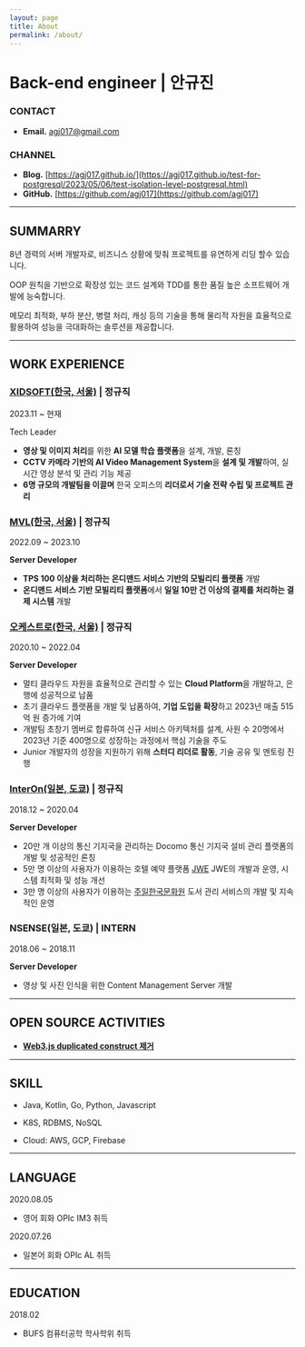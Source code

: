 ```yaml
---
layout: page
title: About 
permalink: /about/
---
```


# Back-end engineer |  안규진

### CONTACT

- **Email.** agj017@gmail.com

### CHANNEL

- **Blog.** [https://agj017.github.io/](https://agj017.github.io/test-for-postgresql/2023/05/06/test-isolation-level-postgresql.html)
- **GitHub.** [https://github.com/agj017](https://github.com/agj017)

---

## SUMMARRY

8년 경력의 서버 개발자로, 비즈니스 상황에 맞춰 프로젝트를 유연하게 리딩 할수 있습니다.

OOP 원칙을 기반으로 확장성 있는 코드 설계와 TDD를 통한 품질 높은 소프트웨어 개발에 능숙합니다. 

메모리 최적화, 부하 분산, 병렬 처리, 캐싱 등의 기술을 통해 물리적 자원을 효율적으로 활용하여 성능을 극대화하는 솔루션을 제공합니다.

---

## WORK EXPERIENCE

### [XIDSOFT(한국, 서울)](https://xidsoft.com/) | 정규직

2023.11 ~ 현재

Tech Leader

- **영상 및 이미지 처리**를 위한 **AI 모델 학습 플랫폼**을 설계, 개발, 론칭
- **CCTV 카메라 기반의 AI Video Management System**을 **설계 및 개발**하여, 실시간 영상 분석 및 관리 기능 제공
- **6명 규모의 개발팀을 이끌며** 한국 오피스의 **리더로서 기술 전략 수립 및 프로젝트 관리**

### [MVL(한국, 서울)](https://mvlchain.io/) | 정규직

2022.09 ~ 2023.10

**Server Developer**

- **TPS 100 이상을 처리하는 온디맨드 서비스 기반의 모빌리티 플랫폼** 개발
- **온디맨드 서비스 기반 모빌리티 플랫폼**에서 **일일 10만 건 이상의 결제를 처리하는 결제 시스템** 개발

### [오케스트로(한국, 서울)](http://www.okestro.com/)  | 정규직

2020.10 ~ 2022.04

**Server Developer**

- 멀티 클라우드 자원을 효율적으로 관리할 수 있는 **Cloud Platform**을 개발하고, 은행에 성공적으로 납품
- 초기 클라우드 플랫폼을 개발 및 납품하여, **기업 도입을 확장**하고 2023년 매출 515억 원 증가에 기여
- 개발팀 초창기 멤버로 합류하여 신규 서비스 아키텍처를 설계, 사원 수 20명에서 2023년 기준 400명으로 성장하는 과정에서 핵심 기술을 주도
- Junior 개발자의 성장을 지원하기 위해 **스터디 리더로 활동**, 기술 공유 및 멘토링 진행

### [InterOn(일본, 도쿄)](https://www.interon.jp/) | 정규직

2018.12 ~ 2020.04

**Server Developer** 

- 20만 개 이상의 통신 기지국을 관리하는 Docomo 통신 기지국 설비 관리 플랫폼의 개발 및 성공적인 론칭
- 5만 명 이상의 사용자가 이용하는 호텔 예약 플랫폼 [JWE](https://www.jwe.jp/online/) JWE의 개발과 운영, 시스템 최적화 및 성능 개선
- 3만 명 이상의 사용자가 이용하는 [주일한국문화원](https://www.koreanculture.jp/index.php) 도서 관리 서비스의 개발 및 지속적인 운영

### NSENSE(일본, 도쿄) | INTERN

2018.06 ~ 2018.11

**Server Developer** 

- 영상 및 사진 인식을 위한 Content Management Server 개발

---

## **OPEN SOURCE ACTIVITIES**

- [**Web3.js duplicated construct 제거**](https://github.com/web3/web3.js/pull/7150)

---

## SKILL

- Java, Kotlin, Go, Python, Javascript

- K8S, RDBMS, NoSQL

- Cloud: AWS, GCP, Firebase

---

## LANGUAGE

2020.08.05

- 영어 회화 OPIc IM3 취득

2020.07.26

- 일본어 회화 OPIc AL 취득

---

## EDUCATION

2018.02

- BUFS 컴퓨터공학 학사학위 취득